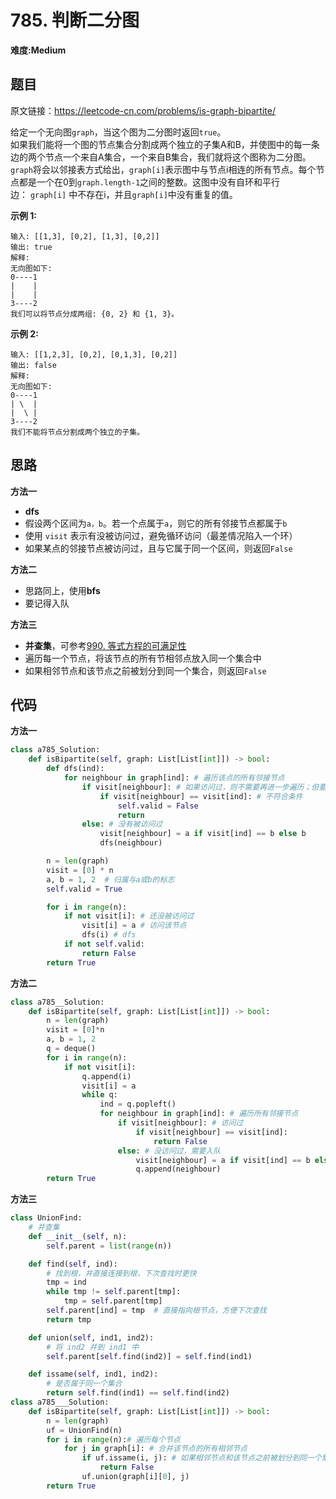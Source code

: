 # 785. 判断二分图
**难度:Medium**
## 题目
原文链接：https://leetcode-cn.com/problems/is-graph-bipartite/

给定一个无向图`graph`，当这个图为二分图时返回`true`。  
如果我们能将一个图的节点集合分割成两个独立的子集A和B，并使图中的每一条边的两个节点一个来自A集合，一个来自B集合，我们就将这个图称为二分图。  
`graph`将会以邻接表方式给出，`graph[i]`表示图中与节点i相连的所有节点。每个节点都是一个在0到`graph.length-1`之间的整数。这图中没有自环和平行边： `graph[i]` 中不存在i，并且`graph[i]`中没有重复的值。


**示例 1:**
```
输入: [[1,3], [0,2], [1,3], [0,2]]
输出: true
解释: 
无向图如下:
0----1
|    |
|    |
3----2
我们可以将节点分成两组: {0, 2} 和 {1, 3}。
```
**示例 2:**
```
输入: [[1,2,3], [0,2], [0,1,3], [0,2]]
输出: false
解释: 
无向图如下:
0----1
| \  |
|  \ |
3----2
我们不能将节点分割成两个独立的子集。
```

## 思路
**方法一**
* **dfs**
* 假设两个区间为`a，b`。若一个点属于`a`，则它的所有邻接节点都属于`b`
* 使用 `visit` 表示有没被访问过，避免循环访问（最差情况陷入一个环）
* 如果某点的邻接节点被访问过，且与它属于同一个区间，则返回`False`

**方法二**
* 思路同上，使用**bfs**
* 要记得入队

**方法三**
* **并查集**，可参考[990. 等式方程的可满足性](https://github.com/czzbb/leetcode-python/blob/master/code/0990-%E7%AD%89%E5%BC%8F%E6%96%B9%E7%A8%8B%E7%9A%84%E5%8F%AF%E6%BB%A1%E8%B6%B3%E6%80%A7.md)
* 遍历每一个节点，将该节点的所有节相邻点放入同一个集合中
* 如果相邻节点和该节点之前被划分到同一个集合，则返回`False`
## 代码
**方法一**
```python
class a785_Solution:
    def isBipartite(self, graph: List[List[int]]) -> bool:
        def dfs(ind):
            for neighbour in graph[ind]: # 遍历该点的所有邻接节点
                if visit[neighbour]: # 如果访问过，则不需要再进一步遍历；但要判断是否符合条件
                    if visit[neighbour] == visit[ind]: # 不符合条件
                        self.valid = False
                        return
                else: # 没有被访问过
                    visit[neighbour] = a if visit[ind] == b else b
                    dfs(neighbour)

        n = len(graph)
        visit = [0] * n
        a, b = 1, 2  # 归属与a或b的标志
        self.valid = True

        for i in range(n):
            if not visit[i]: # 还没被访问过
                visit[i] = a # 访问该节点
                dfs(i) # dfs
            if not self.valid:
                return False
        return True
```
**方法二**
```python
class a785__Solution:
    def isBipartite(self, graph: List[List[int]]) -> bool:
        n = len(graph)
        visit = [0]*n
        a, b = 1, 2
        q = deque()
        for i in range(n):
            if not visit[i]:
                q.append(i)
                visit[i] = a
                while q:
                    ind = q.popleft()
                    for neighbour in graph[ind]: # 遍历所有邻接节点
                        if visit[neighbour]: # 访问过
                            if visit[neighbour] == visit[ind]:
                                return False
                        else: # 没访问过，需要入队
                            visit[neighbour] = a if visit[ind] == b else b
                            q.append(neighbour)
        return True
```
**方法三**
```python
class UnionFind:
    # 并查集
    def __init__(self, n):
        self.parent = list(range(n))

    def find(self, ind):
        # 找到根，并直接连接到根，下次查找时更快
        tmp = ind
        while tmp != self.parent[tmp]:
            tmp = self.parent[tmp]
        self.parent[ind] = tmp  # 直接指向根节点，方便下次查找
        return tmp

    def union(self, ind1, ind2):
        # 将 ind2 并到 ind1 中
        self.parent[self.find(ind2)] = self.find(ind1)

    def issame(self, ind1, ind2):
        # 是否属于同一个集合
        return self.find(ind1) == self.find(ind2)
class a785___Solution:
    def isBipartite(self, graph: List[List[int]]) -> bool:
        n = len(graph)
        uf = UnionFind(n)
        for i in range(n):# 遍历每个节点
            for j in graph[i]: # 合并该节点的所有相邻节点
                if uf.issame(i, j): # 如果相邻节点和该节点之前被划分到同一个集合
                    return False
                uf.union(graph[i][0], j)
        return True
```
